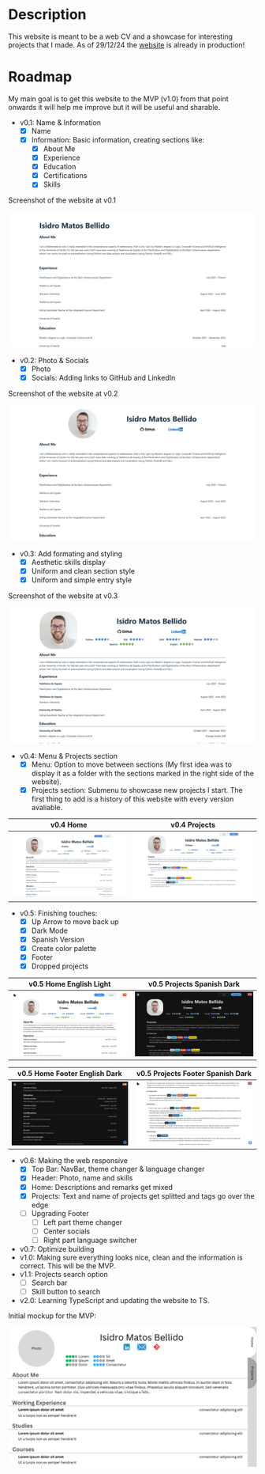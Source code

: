 # Description
This website is meant to be a web CV and a showcase for interesting projects that I made. As of 29/12/24 the [website](https://isimatosbe.es/) is already in production!

# Roadmap
My main goal is to get this website to the MVP (v1.0) from that point onwards it will help me improve but it will be useful and sharable.

- v0.1: Name & Information
    - [x] Name
    - [x] Information: Basic information, creating sections like:
        - [x] About Me
        - [x] Experience
        - [x] Education
        - [x] Certifications
        - [x] Skills

Screenshot of the website at v0.1 

![Screenshot v0.1](/src/imgs/history/v0.1.png)
- v0.2: Photo & Socials
    - [x] Photo
    - [x] Socials: Adding links to GitHub and LinkedIn

Screenshot of the website at v0.2 

![Screenshot v0.2](/src/imgs/history/v0.2.png)
- v0.3: Add formating and styling
    - [x] Aesthetic skills display
    - [x] Uniform and clean section style
    - [x] Uniform and simple entry style

Screenshot of the website at v0.3 

![Screenshot v0.3](/src/imgs/history/v0.3.png)
- v0.4: Menu & Projects section
    - [x] Menu: Option to move between sections (My first idea was to display it as a folder with the sections marked in the right side of the website).
    - [x] Projects section: Submenu to showcase new projects I start. The first thing to add is a history of this website with every version avaliable.

v0.4 Home | v0.4 Projects
:-------------------------:|:-------------------------:
![Screenshot v0.4 Home](/src/imgs/history/v0.4%20-%20Home.png) | ![Screenshot v0.4 Projects](/src/imgs/history/v0.4%20-%20Projects.png)

- v0.5: Finishing touches:
    - [x] Up Arrow to move back up
    - [x] Dark Mode
    - [x] Spanish Version
    - [x] Create color palette
    - [x] Footer
    - [x] Dropped projects

v0.5 Home English Light | v0.5 Projects Spanish Dark
:-------------------------:|:-------------------------:
![Screenshot v0.5 Home English Light](/src/imgs/history/v0.5%20-%20Home%20-%20Eng%20-%20Light.png) | ![v0.5 Projects Spanish Dark](/src/imgs/history/v0.5%20-%20Projects%20-%20Spa%20-%20Dark.png)

v0.5 Home Footer English Dark | v0.5 Projects Footer Spanish Dark
:-------------------------:|:-------------------------:
![Screenshot v0.5 Home Footer English Dark](/src/imgs/history/v0.5%20-%20Footer%20-%20Eng%20-%20Dark.png) | ![Screenshot v0.5 Projects Footer Spanish Dark](/src/imgs/history/v0.5%20-%20Footer%20-%20Spa%20-%20Light.png)

- v0.6: Making the web responsive
    - [x] Top Bar: NavBar, theme changer & language changer
    - [x] Header: Photo, name and skills
    - [x] Home: Descriptions and remarks get mixed
    - [x] Projects: Text and name of projects get splitted and tags go over the edge
    - [ ] Upgrading Footer
        - [ ] Left part theme changer
        - [ ] Center socials
        - [ ] Right part language switcher
- v0.7: Optimize building
- v1.0: Making sure everything looks nice, clean and the information is correct. This will be the MVP. 
- v1.1: Projects search option
    - [ ] Search bar
    - [ ] Skill button to search
- v2.0: Learning TypeScript and updating the website to TS.

Initial mockup for the MVP:

![Mockup](/src/imgs/history/Initial-Mockup.png)